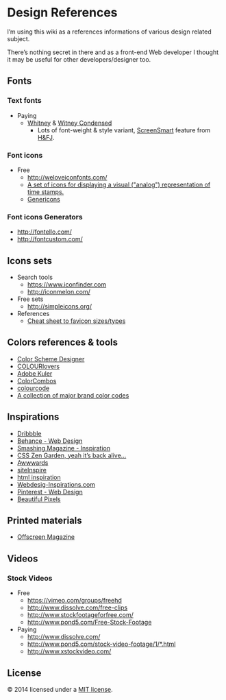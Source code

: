 # Design References

I’m using this wiki as a references informations of various design related subject.

There’s nothing secret in there and as a front-end Web developer I thought it may be useful for other developers/designer too.

## Fonts
### Text fonts
* Paying
  * [Whitney](http://www.typography.com/fonts/whitney/overview/) & [Witney Condensed](http://www.typography.com/fonts/whitney-condensed/overview/)
    * Lots of font-weight & style variant, [ScreenSmart](http://www.typography.com/cloud/the-fonts/index.php#screensmart-fonts) feature from [H&FJ](http://www.typography.com/).

### Font icons
* Free
  * http://weloveiconfonts.com/
  * [A set of icons for displaying a visual ("analog") representation of time stamps.](https://github.com/proevo/PE-Analog-Clock-icon-font)
  * [Genericons](http://genericons.com/)

### Font icons Generators
* http://fontello.com/
* http://fontcustom.com/

## Icons sets
* Search tools
  * https://www.iconfinder.com
  * http://iconmelon.com/
* Free sets
  * http://simpleicons.org/
* References
  * [Cheat sheet to favicon sizes/types](https://github.com/audreyr/favicon-cheat-sheet)

## Colors references & tools
* [Color Scheme Designer](http://colorschemedesigner.com/)
* [COLOURlovers](http://www.colourlovers.com/)
* [Adobe Kuler](https://kuler.adobe.com/)
* [ColorCombos](http://www.colorcombos.com/)
* [colourcode](http://colourco.de/)
* [A collection of major brand color codes](http://brandcolors.net/)

## Inspirations
* [Dribbble](http://dribbble.com/)
* [Behance - Web Design](http://www.behance.net/search?field=102)
* [Smashing Magazine - Inspiration](http://www.smashingmagazine.com/category/inspiration/)
* [CSS Zen Garden, yeah it’s back alive…](http://www.csszengarden.com/)
* [Awwwards](http://www.awwwards.com/)
* [siteInspire](http://www.siteinspire.com/)
* [html inspiration](http://htmlinspiration.com/)
* [Webdesig-Inspirations.com](http://www.webdesign-inspiration.com/)
* [Pinterest - Web Design](http://www.pinterest.com/search/pins/?q=web%20design)
* [Beautiful Pixels](https://beautifulpixels.com/)

## Printed materials
* [Offscreen Magazine](http://www.offscreenmag.com/)

## Videos
### Stock Videos
* Free
  * https://vimeo.com/groups/freehd
  * http://www.dissolve.com/free-clips
  * http://www.stockfootageforfree.com/
  * http://www.pond5.com/Free-Stock-Footage
* Paying
  * http://www.dissolve.com/
  * http://www.pond5.com/stock-video-footage/1/*.html
  * http://www.xstockvideo.com/

## License
© 2014 licensed under a [MIT license](http://jpsirois.mit-license.org/license.html).
